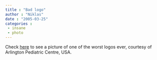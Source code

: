 ```yaml
---
title : "Bad logo"
author : "Niklas"
date : "2005-03-25"
categories : 
 - insane
 - photo
---
```


Check [here](http://www.arlingtonoptimist.org/images/APC.jpg) to see a picture of one of the worst logos ever, courtesy of Arlington Pediatric Centre, USA.
